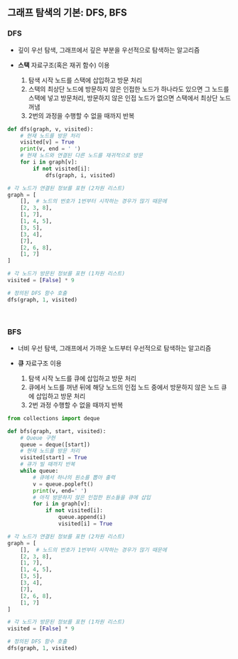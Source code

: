 ##  그래프 탐색의 기본: DFS, BFS

### DFS
- 깊이 우선 탐색, 그래프에서 깊은 부분을 우선적으로 탐색하는 알고리즘

- **스택** 자료구조(혹은 재귀 함수) 이용
    1. 탐색 시작 노드를 스택에 삽입하고 방문 처리
    2. 스택의 최상단 노드에 방문하지 않은 인접한 노드가 하나라도 있으면 그 노드를 스택에 넣고 방문처리, 방문하지 않은 인접 노드가 없으면 스택에서 최상단 노드 꺼냄
    3. 2번의 과정을 수행할 수 없을 때까지 반복

```python
def dfs(graph, v, visited):
    # 현재 노드를 방문 처리
    visited[v] = True
    print(v, end = ' ')
    # 현재 노드와 연결된 다른 노드를 재귀적으로 방문
    for i in graph[v]:
        if not visited[i]:
            dfs(graph, i, visited)

# 각 노드가 연결된 정보를 표현 (2차원 리스트)
graph = [
    [],  # 노드의 번호가 1번부터 시작하는 경우가 많기 때문에
    [2, 3, 8],
    [1, 7],
    [1, 4, 5],
    [3, 5],
    [3, 4],
    [7],
    [2, 6, 8],
    [1, 7]
]

# 각 노드가 방문된 정보를 표현 (1차원 리스트)
visited = [False] * 9

# 정의된 DFS 함수 호출
dfs(graph, 1, visited)
```

<br>

### BFS
- 너비 우선 탐색, 그래프에서 가까운 노드부터 우선적으로 탐색하는 알고리즘

- **큐** 자료구조 이용
    1. 탐색 시작 노드를 큐에 삽입하고 방문 처리
    2. 큐에서 노드를 꺼낸 뒤에 해당 노드의 인접 노드 중에서 방문하지 않은 노드 큐에 삽입하고 방문 처리
    3. 2번 과정 수행할 수 없을 때까지 반복

```python
from collections import deque

def bfs(graph, start, visited):
    # Queue 구현
    queue = deque([start])
    # 현재 노드를 방문 처리
    visited[start] = True
    # 큐가 빌 때까지 반복
    while queue:
        # 큐에서 하나의 원소를 뽑아 출력
        v = queue.popleft()
        print(v, end=' ')
        # 아직 방문하지 않은 인접한 원소들을 큐에 삽입
        for i in graph[v]:
            if not visited[i]:
                queue.append(i)
                visited[i] = True

# 각 노드가 연결된 정보를 표현 (2차원 리스트)
graph = [
    [],  # 노드의 번호가 1번부터 시작하는 경우가 많기 때문에
    [2, 3, 8],
    [1, 7],
    [1, 4, 5],
    [3, 5],
    [3, 4],
    [7],
    [2, 6, 8],
    [1, 7]
]

# 각 노드가 방문된 정보를 표현 (1차원 리스트)
visited = [False] * 9

# 정의된 DFS 함수 호출
dfs(graph, 1, visited)
```